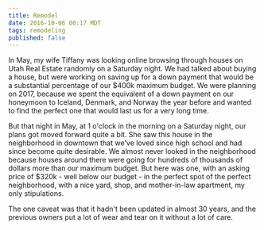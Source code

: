 ```yaml
---
title: Remodel
date: 2016-10-06 00:17 MDT
tags: remodeling
published: false
---
```


In May, my wife Tiffany was looking online browsing through houses on Utah Real Estate randomly on a Saturday night. We had talked about buying a house, but were working on saving up for a down payment that would be a substantial percentage of our $400k maximum budget. We were planning on 2017, because we spent the equivalent of a down payment on our honeymoon to Iceland, Denmark, and Norway the year before and wanted to find the perfect one that would last us for a very long time.

But that night in May, at 1 o'clock in the morning on a Saturday night, our plans got moved forward quite a bit. She saw this house in the neighborhood in downtown that we've loved since high school and had since become quite desirable. We almost never looked in the neighborhood because houses around there were going for hundreds of thousands of dollars more than our maximum budget. But here was one, with an asking price of $320k - well below our budget - in the perfect spot of the perfect neighborhood, with a nice yard, shop, and mother-in-law apartment, my only stipulations.

The one caveat was that it hadn't been updated in almost 30 years, and the previous owners put a lot of wear and tear on it without a lot of care.
